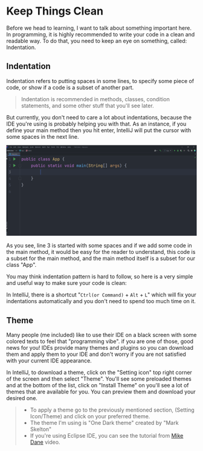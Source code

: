# Keep Things Clean

Before we head to learning, I want to talk about something important here. In programming, it is highly recommended to write your code in a clean and readable way. To do that, you need to keep an eye on something, called: Indentation.

## Indentation

Indentation refers to putting spaces in some lines, to specify some piece of code, or show if a code is a subset of another part.

> Indentation is recommended in methods, classes, condition statements, and some other stuff that you'll see later.

But currently, you don't need to care a lot about indentations, because the IDE you're using is probably helping you with that. As an instance, if you define your main method then you hit enter, IntelliJ will put the cursor with some spaces in the next line.

![Indentation](/media/img03.png)

As you see, line 3 is started with some spaces and if we add some code in the main method, it would be easy for the reader to understand, this code is a subset for the main method, and the main method itself is a subset for our class "App".

You may think indentation pattern is hard to follow, so here is a very simple and useful way to make sure your code is clean:

In IntelliJ, there is a shortcut "`Ctrl(or Command)` + `Alt` + `L`" which will fix your indentations automatically and you don't need to spend too much time on it.

## Theme

Many people (me included) like to use their IDE on a black screen with some colored texts to feel that "programming vibe". if you are one of those, good news for you! IDEs provide many themes and plugins so you can download them and apply them to your IDE and don't worry if you are not satisfied with your current IDE appearance.

In IntelliJ, to download a theme, click on the "Setting icon" top right corner of the screen and then select "Theme". You'll see some preloaded themes and at the bottom of the list, click on "Install Theme" on you'll see a lot of themes that are available for you. You can preview them and download your desired one.

> * To apply a theme go to the previously mentioned section, (Setting Icon/Theme) and click on your preferred theme.
> * The theme I'm using is "One Dark theme" created by "Mark Skelton"
> * If you're using Eclipse IDE, you can see the tutorial from [Mike Dane](https://youtu.be/LldhjFkwfmI?t=539) video.